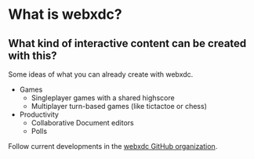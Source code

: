 # What is webxdc?

## What kind of interactive content can be created with this?

Some ideas of what you can already create with webxdc.

- Games
  - Singleplayer games with a shared highscore
  - Multiplayer turn-based games (like tictactoe or chess)
- Productivity
  - Collaborative Document editors
  - Polls

Follow current developments in the [webxdc GitHub organization](https://github.com/webxdc).
